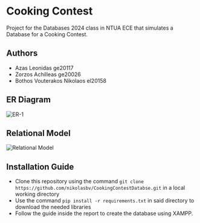 # Cooking Contest 

Project for the Databases 2024 class in NTUA ECE that simulates a Database for a Cooking Contest.

## Authors
- Azas Leonidas ge20117
- Zorzos Achilleas ge20026
- Bothos Vouterakos Nikolaos el20158

## ER Diagram
![ER-1](https://github.com/nikolasbv/CookingContestDatabse/blob/main/Diagrams/ER/ER_DIAGRAM.png)

## Relational Model
![Relational Model](https://github.com/nikolasbv/CookingContestDatabse/blob/main/Diagrams/Relational/RELATIONAL_DIAGRAM.png)


## Installation Guide
- Clone this repository using the command `git clone https://github.com/nikolasbv/CookingContestDatabse.git`
in a local working directory
- Use the command `pip install -r requirements.txt` in said directory to download the needed libraries
- Follow the guide inside the report to create the database using XAMPP.
